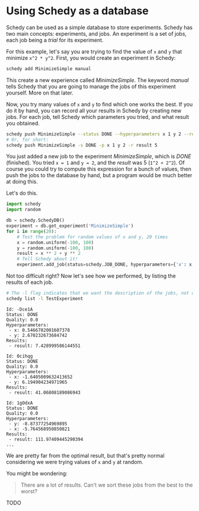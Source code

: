 # Using Schedy as a database

Schedy can be used as a simple database to store experiments. Schedy has two
main concepts: experiments, and jobs. An experiment is a set of jobs, each job
being a *trial* for its experiment.

For this example, let's say you are trying to find the value of `x` and `y`
that minimize `x^2 * y^2`. First, you would create an experiment in Schedy:

```bash
schedy add MinimizeSimple manual
```

This create a new experience called *MinimizeSimple*. The keyword *manual*
tells Schedy that you are going to manage the jobs of this experiment yourself.
More on that later.

Now, you try many values of `x` and `y` to find which one works the best. If
you do it by hand, you can record all your results in Schedy by creating new
jobs. For each job, tell Schedy which parameters you tried, and what result you
obtained.

```bash
schedy push MinimizeSimple --status DONE --hyperparameters x 1 y 2 --results result 5
# Or, for short:
schedy push MinimizeSimple -s DONE -p x 1 y 2 -r result 5
```

You just added a new job to the experiment *MinimizeSimple*, which is *DONE*
(finished). You tried `x = 1` and `y = 2`, and the *result* was 5 (`1^2 +
2^2`). Of course you could try to compute this expression for a bunch of
values, then push the jobs to the database by hand, but a program would be much
better at doing this.

Let's do this.

```python
import schedy
import random

db = schedy.SchedyDB()
experiment = db.get_experiment('MinimizeSimple')
for i in range(20):
    # Test the problem for random values of x and y, 20 times
    x = random.uniform(-100, 100)
    y = random.uniform(-100, 100)
    result = x ** 2 + y ** 2
    # Tell Schedy about it!
    experiment.add_job(status=schedy.JOB_DONE, hyperparameters={'x': x, 'y': y}, results={'result': result})
```

Not too difficult right? Now let's see how we performed, by listing the results of each job.

```bash
# The -l flag indicates that we want the description of the jobs, not only their name
schedy list -l TestExperiment
```

```
Id: -Dce1A
Status: DONE
Quality: 0.0
Hyperparameters:
 - x: 0.5466782001607378
 - y: 2.670232673684742
Results:
 - result: 7.428999586144551

Id: 0cihqg
Status: DONE
Quality: 0.0
Hyperparameters:
 - x: -1.6405009632413652
 - y: 6.194904234971965
Results:
 - result: 41.06808189086943

Id: 1gOdxA
Status: DONE
Quality: 0.0
Hyperparameters:
 - y: -8.87377254969895
 - x: -5.764568950850821
Results:
 - result: 111.97409445290394
...
```

We are pretty far from the optimal result, but that's pretty normal considering
we were trying values of `x` and `y` at random.

You might be wondering:

> There are a lot of results. Can't we sort these jobs from the best to the
> worst?

TODO
